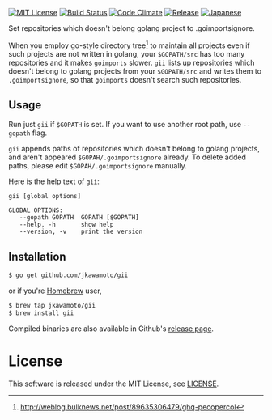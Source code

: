 ---
---
[![MIT License](https://img.shields.io/badge/license-MIT-blue.svg?style=flat)](https://github.com/jkawamoto/gii/blob/master/LICENSE)
[![Build Status](https://travis-ci.org/jkawamoto/gii.svg?branch=master)](https://travis-ci.org/jkawamoto/gii)
[![Code Climate](https://codeclimate.com/github/jkawamoto/gii/badges/gpa.svg)](https://codeclimate.com/github/jkawamoto/gii)
[![Release](https://img.shields.io/badge/release-0.1.2-lightgrey.svg)](https://github.com/jkawamoto/gii/releases/tag/v0.1.2)
[![Japanese](https://img.shields.io/badge/qiita-%E6%97%A5%E6%9C%AC%E8%AA%9E-brightgreen.svg)](http://qiita.com/jkawamoto/items/e9d135e974a44dade715)

Set repositories which doesn't belong golang project to .goimportsignore.

When you employ go-style directory tree[^1] to maintain all projects
even if such projects are not written in golang,
your `$GOPATH/src` has too many repositories and it makes `goimports` slower.
`gii` lists up repositories which doesn't belong to golang projects from
your `$GOPATH/src` and writes them to `.goimportsignore`,
so that `goimports` doesn't search such repositories.

[^1]: http://weblog.bulknews.net/post/89635306479/ghq-pecopercol


## Usage
Run just `gii` if `$GOPATH` is set. If you want to use another root path,
use `--gopath` flag.

`gii` appends paths of repositories which doesn't belong to golang projects,
and aren't appeared `$GOPAH/.goimportsignore` already.
To delete added paths, please edit `$GOPAH/.goimportsignore` manually.

Here is the help text of `gii`:
~~~
gii [global options]

GLOBAL OPTIONS:
   --gopath GOPATH  GOPATH [$GOPATH]
   --help, -h       show help
   --version, -v    print the version
~~~

## Installation
```sh
$ go get github.com/jkawamoto/gii
```
or if you're [Homebrew](http://brew.sh/) user,

```sh
$ brew tap jkawamoto/gii
$ brew install gii
```

Compiled binaries are also available in
Github's [release page](https://github.com/jkawamoto/gii/releases).


# License
This software is released under the MIT License, see [LICENSE](https://github.com/jkawamoto/gii/blob/master/LICENSE).
